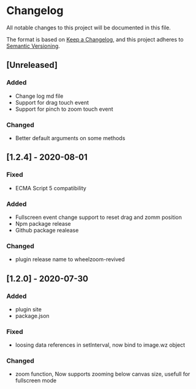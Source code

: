 # Changelog

All notable changes to this project will be documented in this file.

The format is based on [Keep a Changelog](https://keepachangelog.com/en/1.0.0/),
and this project adheres to [Semantic Versioning](https://semver.org/spec/v2.0.0.html).

## [Unreleased]

### Added

-   Change log md file
-   Support for drag touch event
-   Support for pinch to zoom touch event

### Changed

-   Better default arguments on some methods

## [1.2.4] - 2020-08-01

### Fixed

-   ECMA Script 5 compatibility

### Added

-   Fullscreen event change support to reset drag and zomm position
-   Npm package release
-   Github package realease

### Changed

-   plugin release name to wheelzoom-revived

## [1.2.0] - 2020-07-30

### Added

-   plugin site
-   package.json

### Fixed

-   loosing data references in setInterval, now bind to image.wz object

### Changed

-   zoom function, Now supports zooming below canvas size, usefull for fullscreen mode
